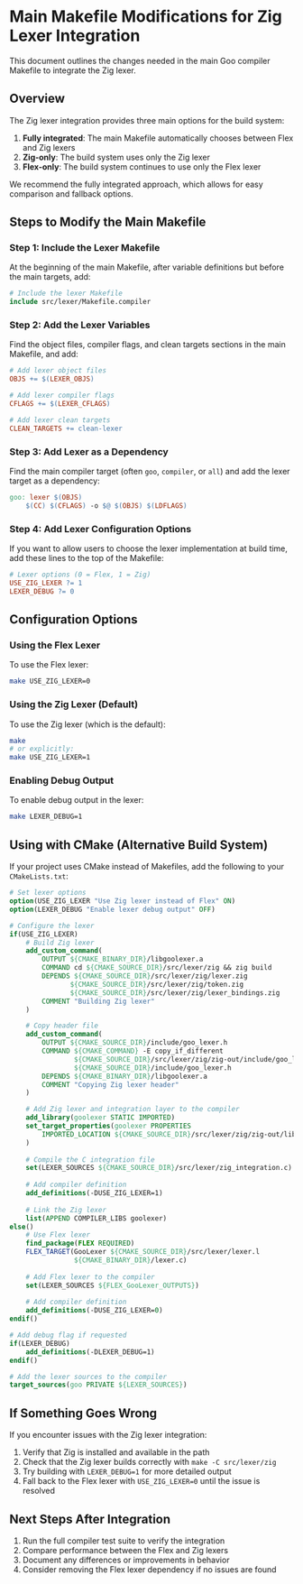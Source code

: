 # Main Makefile Modifications for Zig Lexer Integration

This document outlines the changes needed in the main Goo compiler Makefile to integrate the Zig lexer.

## Overview

The Zig lexer integration provides three main options for the build system:

1. **Fully integrated**: The main Makefile automatically chooses between Flex and Zig lexers
2. **Zig-only**: The build system uses only the Zig lexer
3. **Flex-only**: The build system continues to use only the Flex lexer

We recommend the fully integrated approach, which allows for easy comparison and fallback options.

## Steps to Modify the Main Makefile

### Step 1: Include the Lexer Makefile

At the beginning of the main Makefile, after variable definitions but before the main targets, add:

```makefile
# Include the lexer Makefile
include src/lexer/Makefile.compiler
```

### Step 2: Add the Lexer Variables

Find the object files, compiler flags, and clean targets sections in the main Makefile, and add:

```makefile
# Add lexer object files
OBJS += $(LEXER_OBJS)

# Add lexer compiler flags
CFLAGS += $(LEXER_CFLAGS)

# Add lexer clean targets
CLEAN_TARGETS += clean-lexer
```

### Step 3: Add Lexer as a Dependency

Find the main compiler target (often `goo`, `compiler`, or `all`) and add the lexer target as a dependency:

```makefile
goo: lexer $(OBJS)
	$(CC) $(CFLAGS) -o $@ $(OBJS) $(LDFLAGS)
```

### Step 4: Add Lexer Configuration Options

If you want to allow users to choose the lexer implementation at build time, add these lines to the top of the Makefile:

```makefile
# Lexer options (0 = Flex, 1 = Zig)
USE_ZIG_LEXER ?= 1
LEXER_DEBUG ?= 0
```

## Configuration Options

### Using the Flex Lexer

To use the Flex lexer:

```bash
make USE_ZIG_LEXER=0
```

### Using the Zig Lexer (Default)

To use the Zig lexer (which is the default):

```bash
make
# or explicitly:
make USE_ZIG_LEXER=1
```

### Enabling Debug Output

To enable debug output in the lexer:

```bash
make LEXER_DEBUG=1
```

## Using with CMake (Alternative Build System)

If your project uses CMake instead of Makefiles, add the following to your `CMakeLists.txt`:

```cmake
# Set lexer options
option(USE_ZIG_LEXER "Use Zig lexer instead of Flex" ON)
option(LEXER_DEBUG "Enable lexer debug output" OFF)

# Configure the lexer
if(USE_ZIG_LEXER)
    # Build Zig lexer
    add_custom_command(
        OUTPUT ${CMAKE_BINARY_DIR}/libgoolexer.a
        COMMAND cd ${CMAKE_SOURCE_DIR}/src/lexer/zig && zig build
        DEPENDS ${CMAKE_SOURCE_DIR}/src/lexer/zig/lexer.zig 
               ${CMAKE_SOURCE_DIR}/src/lexer/zig/token.zig
               ${CMAKE_SOURCE_DIR}/src/lexer/zig/lexer_bindings.zig
        COMMENT "Building Zig lexer"
    )

    # Copy header file
    add_custom_command(
        OUTPUT ${CMAKE_SOURCE_DIR}/include/goo_lexer.h
        COMMAND ${CMAKE_COMMAND} -E copy_if_different
                ${CMAKE_SOURCE_DIR}/src/lexer/zig/zig-out/include/goo_lexer.h
                ${CMAKE_SOURCE_DIR}/include/goo_lexer.h
        DEPENDS ${CMAKE_BINARY_DIR}/libgoolexer.a
        COMMENT "Copying Zig lexer header"
    )

    # Add Zig lexer and integration layer to the compiler
    add_library(goolexer STATIC IMPORTED)
    set_target_properties(goolexer PROPERTIES
        IMPORTED_LOCATION ${CMAKE_SOURCE_DIR}/src/lexer/zig/zig-out/lib/libgoolexer.a
    )
    
    # Compile the C integration file
    set(LEXER_SOURCES ${CMAKE_SOURCE_DIR}/src/lexer/zig_integration.c)
    
    # Add compiler definition
    add_definitions(-DUSE_ZIG_LEXER=1)
    
    # Link the Zig lexer
    list(APPEND COMPILER_LIBS goolexer)
else()
    # Use Flex lexer
    find_package(FLEX REQUIRED)
    FLEX_TARGET(GooLexer ${CMAKE_SOURCE_DIR}/src/lexer/lexer.l 
                ${CMAKE_BINARY_DIR}/lexer.c)
    
    # Add Flex lexer to the compiler
    set(LEXER_SOURCES ${FLEX_GooLexer_OUTPUTS})
    
    # Add compiler definition
    add_definitions(-DUSE_ZIG_LEXER=0)
endif()

# Add debug flag if requested
if(LEXER_DEBUG)
    add_definitions(-DLEXER_DEBUG=1)
endif()

# Add the lexer sources to the compiler
target_sources(goo PRIVATE ${LEXER_SOURCES})
```

## If Something Goes Wrong

If you encounter issues with the Zig lexer integration:

1. Verify that Zig is installed and available in the path
2. Check that the Zig lexer builds correctly with `make -C src/lexer/zig`
3. Try building with `LEXER_DEBUG=1` for more detailed output
4. Fall back to the Flex lexer with `USE_ZIG_LEXER=0` until the issue is resolved

## Next Steps After Integration

1. Run the full compiler test suite to verify the integration
2. Compare performance between the Flex and Zig lexers
3. Document any differences or improvements in behavior
4. Consider removing the Flex lexer dependency if no issues are found 